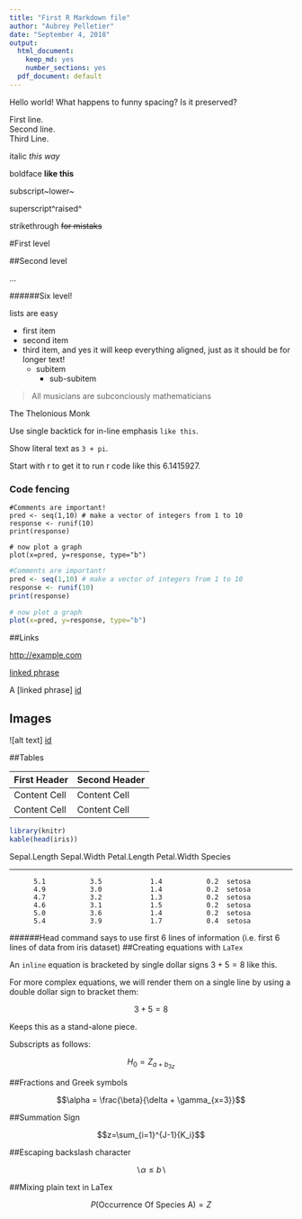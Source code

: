 ```yaml
---
title: "First R Markdown file"
author: "Aubrey Pelletier"
date: "September 4, 2018"
output:
  html_document: 
    keep_md: yes
    number_sections: yes
  pdf_document: default
---
```




Hello world!     What happens to funny spacing?             Is it preserved?

First line.   
Second line.  
Third Line.  

italic *this way*

boldface **like this**

subscript~lower~

superscript^raised^

strikethrough ~~for mistaks~~

#First level

##Second level

...

######Six level!


lists are easy

- first item
- second item
- third item, and yes it will keep everything aligned, just as it should be for longer text!
     - subitem
         - sub-subitem
      
      
>All musicians are subconciously mathematicians

The Thelonious Monk

Use single backtick for in-line emphasis `like this`.

Show literal text as `3 + pi`.

Start with r to get it to run r code like this 6.1415927.

### Code fencing

```
#Comments are important!
pred <- seq(1,10) # make a vector of integers from 1 to 10
response <- runif(10)
print(response)

# now plot a graph
plot(x=pred, y=response, type="b")

```


```r
#Comments are important!
pred <- seq(1,10) # make a vector of integers from 1 to 10
response <- runif(10)
print(response)

# now plot a graph
plot(x=pred, y=response, type="b")
```



##Links

http://example.com 

[linked phrase](http://example.com)

A [linked phrase] [id]

[id]: http://example.com/ "Title"

## Images
![alt text] [id]

##Tables

First Header  | Second Header
------------- | -------------
Content Cell  | Content Cell
Content Cell  | Content Cell


```r
library(knitr)
kable(head(iris))
```



 Sepal.Length   Sepal.Width   Petal.Length   Petal.Width  Species 
-------------  ------------  -------------  ------------  --------
          5.1           3.5            1.4           0.2  setosa  
          4.9           3.0            1.4           0.2  setosa  
          4.7           3.2            1.3           0.2  setosa  
          4.6           3.1            1.5           0.2  setosa  
          5.0           3.6            1.4           0.2  setosa  
          5.4           3.9            1.7           0.4  setosa  

######Head command says to use first 6 lines of information (i.e. first 6 lines of data from iris dataset)
##Creating equations with `LaTex`

An `inline` equation is bracketed by single dollar signs $3 + 5 = 8$ like this.

For more complex equations, we will render them on a single line by using a double dollar sign to bracket them:

$$3 + 5 = 8$$

Keeps this as a stand-alone piece.

Subscripts as follows:

$$H_0 = Z_{a + b_{3z}}$$

##Fractions and Greek symbols

$$\alpha = \frac{\beta}{\delta + \gamma_{x=3}}$$

##Summation Sign

$$z=\sum_{i=1}^{J-1}{K_i}$$

##Escaping backslash character

$$ \backslash \alpha \le b \backslash$$

##Mixing plain text in LaTex

$$P(\mbox{Occurrence Of Species A}) = Z$$
